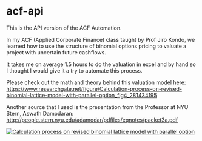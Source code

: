# acf-api
This is the API version of the ACF Automation. 

In my ACF (Applied Corporate Finance) class taught by Prof Jiro Kondo, we learned how to use the structure of binomial options pricing to valuate a project with uncertain future cashflows. 

It takes me on average 1.5 hours to do the valuation in excel and by hand so I thought I would give it a try to automate this process. 

Please check out the math and theory behind this valuation model here: https://www.researchgate.net/figure/Calculation-process-on-revised-binomial-lattice-model-with-parallel-option_fig4_281434195

Another source that I used is the presentation from the Professor at NYU Stern, Aswath Damodaran: http://people.stern.nyu.edu/adamodar/pdfiles/eqnotes/packet3a.pdf

<a href="https://www.researchgate.net/figure/Calculation-process-on-revised-binomial-lattice-model-with-parallel-option_fig4_281434195"><img src="https://www.researchgate.net/profile/Jaewook_Jeong3/publication/281434195/figure/fig4/AS:284444012367914@1444828145994/Calculation-process-on-revised-binomial-lattice-model-with-parallel-option.png" alt="Calculation process on revised binomial lattice model with parallel option"/></a>
